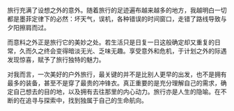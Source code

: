 旅行充满了设想之外的意外。随着旅行的足迹遍布越来越多的地方，我越明白一切都是墨菲定律下的必然：坏天气，误机，各种错误的时间窗口，走错了路线导致与夕阳擦肩而过。

而意料之外正是旅行它的美妙之处。若生活只是日复一日这般确定却又重复的日常，久而久之终会变得暗淡无光、乏味无趣。享受意外和危机，于计划之外的际遇发现惊喜，赋予了旅行独特的魅力。

对我而言，一次美好的户外旅行，最关键的并不是比别人更早的出发，也不是拥有最多的装备，甚至不是穿了最贵的冲锋衣。真正重要的是充分理解自己的需求，确定自己想去的目的地，以及拥有去往那里的内心动力。旅行亦是人生的隐喻。在不断的在追寻与探索中，找到独属于自己的生命航向。
